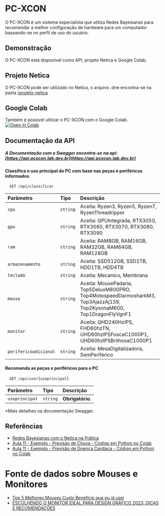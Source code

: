 
# PC-XCON 
 O PC-XCON é um sistema especialista que utiliza Redes Bayesianas para recomendar a melhor configuração de hardware para um computador baseando-se no perfil de uso do usuário. 



## Demonstração

O PC-XCON está disponível como API, projeto Netica e Google Colab.

## Projeto Netica
O PC-XCON pode ser utilizado no Netica, o arquivo .dne encontra-se na pasta [/projeto-netica](./projeto-netica/)

## Google Colab

Também é possivel utilizar o PC-XCON com o Google Colab.
[![Open In Colab](https://colab.research.google.com/assets/colab-badge.svg)](https://colab.research.google.com/github/FranciscoPaixao/PCXCON/blob/main/colab/PC_XCON.ipynb)

## Documentação da API
##### A Documentação com o Swagger encontra-se na api: [https://api.pcxcon.lab.dev.br](https://api.pcxcon.lab.dev.br)
#### Classifica o uso principal do PC com base nas peças e periféricos informados

```http
  GET /api/classificar
```

| Parâmetro           | Tipo     | Descrição                                 |
| :------------------ | :------- | :---------------------------------------- |
| `cpu`               | `string` | Aceita: Ryzen3, Ryzen5, Ryzen7, RyzenThreadripper |
| `gpu`               | `string` | Aceita: GPUIntegrada, RTX3050, RTX3060, RTX3070, RTX3080, RTX3090 |
| `ram`               | `string` | Aceita: RAM8GB, RAM16GB, RAM32GB, RAM64GB, RAM128GB |
| `armazenamento`     | `string` | Aceita: SSD512GB, SSD1TB, HDD1TB, HDD4TB |
| `teclado`           | `string` | Aceita: Mecanico, Membrana |
| `mouse`             | `string` | Aceita: MousePadaria, Top5DeluxM800PRO, Top4MotospeedDarmosharkM3, Top3AjazzAj139, Top2KysonaM600, Top1DragonFlyVgnF1 |
| `monitor`           | `string` | Aceita: QHD240HzIPS, FHD60hzTN, UHD60hzIPSFoscaC1000P1, UHD60hzIPSBrilhosaC1000P1 |
| `perifericoadicional` | `string` | Aceita: MesaDigitalizadora, SemPeriferico |



#### Recomenda as peças e periféricos para o PC  
```http
  GET /api/uso/{usoprincipal}
```
| Parâmetro   | Tipo       | Descrição                                   |
| :---------- | :--------- | :------------------------------------------ |
| `usoprincipal`      | `string` | **Obrigatório**.  |

*Mais detalhes na documentação Swagger.
## Referências

 - [Redes Bayesianas com o Netica na Prática](https://www.youtube.com/watch?v=NY332nE67_E)
 - [Aula 11 - Exemplo - Previsão de Chuva -  Código em Python no Colab ](https://colab.research.google.com/drive/1e2TH552HGu1F2xl0p2y11-lBqKbWtRVa?usp=sharing) 
 - [Aula 11 - Exemplo - Previsão de Doença Cardíaca -  Código em Python no Colab](https://colab.research.google.com/drive/14dvdnCBgHQTbtknqur5tTisTeQDmES7p?usp=sharing)
# Fonte de dados sobre Mouses e Monitores
 - [Top 5 Melhores Mouses Custo Benefício que eu já usei](https://www.youtube.com/watch?v=DyvHkkT0aFs&t=701s)
 - [ESCOLHENDO O MONITOR IDEAL PARA DESIGN GRÁFICO 2023: DICAS E RECOMENDAÇÕES](https://www.youtube.com/watch?v=X_I07Lv4a7c)

